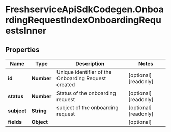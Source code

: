 # FreshserviceApiSdkCodegen.OnboardingRequestIndexOnboardingRequestsInner

## Properties

| Name        | Type       | Description                                         | Notes                 |
| ----------- | ---------- | --------------------------------------------------- | --------------------- |
| **id**      | **Number** | Unique identifier of the Onboarding Request created | [optional] [readonly] |
| **status**  | **Number** | Status of the onboarding request                    | [optional] [readonly] |
| **subject** | **String** | subject of the onboarding request                   | [optional] [readonly] |
| **fields**  | **Object** |                                                     | [optional]            |
